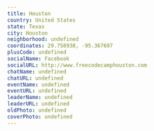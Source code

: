 ```yaml
---
title: Houston
country: United States
state: Texas
city: Houston
neighborhood: undefined
coordinates: 29.758938, -95.367697
plusCode: undefined
socialName: Facebook
socialURL: http://www.freecodecamphouston.com
chatName: undefined
chatURL: undefined
eventName: undefined
eventURL: undefined
leaderName: undefined
leaderURL: undefined
oldPhoto: undefined
coverPhoto: undefined
---
```

